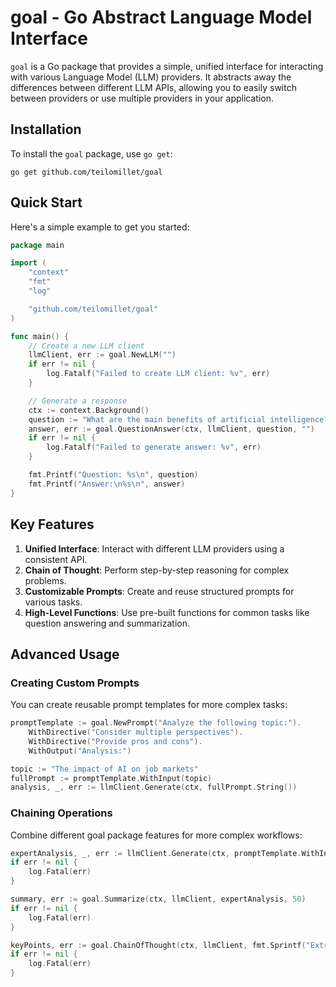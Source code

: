 # goal - Go Abstract Language Model Interface

`goal` is a Go package that provides a simple, unified interface for interacting with various Language Model (LLM) providers. It abstracts away the differences between different LLM APIs, allowing you to easily switch between providers or use multiple providers in your application.

## Installation

To install the `goal` package, use `go get`:

```
go get github.com/teilomillet/goal
```

## Quick Start

Here's a simple example to get you started:

```go
package main

import (
	"context"
	"fmt"
	"log"

	"github.com/teilomillet/goal"
)

func main() {
	// Create a new LLM client
	llmClient, err := goal.NewLLM("")
	if err != nil {
		log.Fatalf("Failed to create LLM client: %v", err)
	}

	// Generate a response
	ctx := context.Background()
	question := "What are the main benefits of artificial intelligence?"
	answer, err := goal.QuestionAnswer(ctx, llmClient, question, "")
	if err != nil {
		log.Fatalf("Failed to generate answer: %v", err)
	}

	fmt.Printf("Question: %s\n", question)
	fmt.Printf("Answer:\n%s\n", answer)
}
```

## Key Features

1. **Unified Interface**: Interact with different LLM providers using a consistent API.
2. **Chain of Thought**: Perform step-by-step reasoning for complex problems.
3. **Customizable Prompts**: Create and reuse structured prompts for various tasks.
4. **High-Level Functions**: Use pre-built functions for common tasks like question answering and summarization.

## Advanced Usage

### Creating Custom Prompts

You can create reusable prompt templates for more complex tasks:

```go
promptTemplate := goal.NewPrompt("Analyze the following topic:").
	WithDirective("Consider multiple perspectives").
	WithDirective("Provide pros and cons").
	WithOutput("Analysis:")

topic := "The impact of AI on job markets"
fullPrompt := promptTemplate.WithInput(topic)
analysis, _, err := llmClient.Generate(ctx, fullPrompt.String())
```

### Chaining Operations

Combine different goal package features for more complex workflows:

```go
expertAnalysis, _, err := llmClient.Generate(ctx, promptTemplate.WithInput(topic).String())
if err != nil {
	log.Fatal(err)
}

summary, err := goal.Summarize(ctx, llmClient, expertAnalysis, 50)
if err != nil {
	log.Fatal(err)
}

keyPoints, err := goal.ChainOfThought(ctx, llmClient, fmt.Sprintf("Extract key points from:\n%s", expertAnalysis))
if err != nil {
	log.Fatal(err)
}
```
